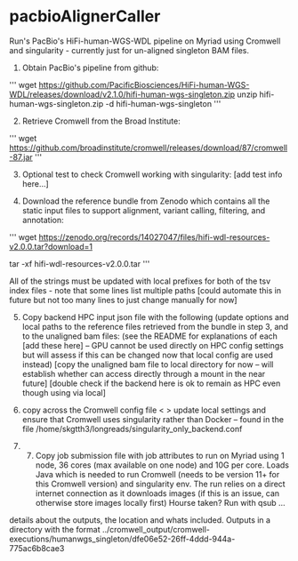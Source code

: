 # pacbioAlignerCaller
Run's PacBio's HiFi-human-WGS-WDL pipeline on Myriad using Cromwell and singularity - currently just for un-aligned singleton BAM files.

1) Obtain PacBio's pipeline from github:

  '''
  wget https://github.com/PacificBiosciences/HiFi-human-WGS-WDL/releases/download/v2.1.0/hifi-human-wgs-singleton.zip
  unzip hifi-human-wgs-singleton.zip -d hifi-human-wgs-singleton
  '''

2) Retrieve Cromwell from the Broad Institute:

  '''
  wget https://github.com/broadinstitute/cromwell/releases/download/87/cromwell-87.jar
  '''

3) Optional test to check Cromwell working with singularity:
[add test info here…]


4) Download the reference bundle from Zenodo which contains all the static input files to support alignment, variant calling, filtering, and annotation:

  '''
  wget https://zenodo.org/records/14027047/files/hifi-wdl-resources-v2.0.0.tar?download=1
  
  tar -xf hifi-wdl-resources-v2.0.0.tar
  '''
  
  All of the <prefix> strings must be updated with local prefixes for both of the tsv index files - note that some lines list multiple paths [could automate this in future but not too many lines to just change manually for now]

  5)	Copy backend HPC input json file with the following (update options and local paths to the reference files retrieved from the bundle in step 3, and to the unaligned bam files:
     (see the README for explanations of each [add these here]
    	– GPU cannot be used directly on HPC config settings but will assess if this can be changed now that local config are used instead)
[copy the unaligned bam file to local directory for now – will establish whether can access directly through a mount in the near future]
[double check if the backend here is ok to remain as HPC even though using via local]

6) copy across the Cromwell config file <  > update local settings and ensure that Cromwell uses singularity rather than Docker – found in the file  /home/skgtth3/longreads/singularity_only_backend.conf

7) 7)	Copy job submission file with job attributes to run on Myriad using 1 node, 36 cores (max available on one node) and 10G per core. Loads Java which is needed to run Cromwell (needs to be version 11+ for this Cromwell version) and singularity env. The run relies on a direct internet connection as it downloads images (if this is an issue, can otherwise store images locally first)
Hourse taken?
Run with qsub …

details about the outputs, the location and whats included.
Outputs in a directory with the format ../cromwell_output/cromwell-executions/humanwgs_singleton/dfe06e52-26ff-4ddd-944a-775ac6b8cae3

